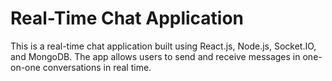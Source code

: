# Real-Time Chat Application

This is a real-time chat application built using React.js, Node.js, Socket.IO, and MongoDB. The app allows users to send and receive messages in one-on-one conversations in real time.